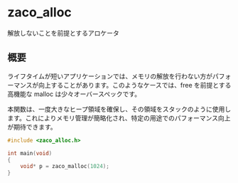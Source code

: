 # zaco_alloc

解放しないことを前提とするアロケータ

## 概要

ライフタイムが短いアプリケーションでは、メモリの解放を行わない方がパフォーマンスが向上することがあります。このようなケースでは、free を前提とする高機能な malloc は少々オーバースペックです。

本関数は、一度大きなヒープ領域を確保し、その領域をスタックのように使用します。これによりメモリ管理が簡略化され、特定の用途でのパフォーマンス向上が期待できます。

```c
#include <zaco_alloc.h>

int main(void)
{
    void* p = zaco_malloc(1024);
}
```
